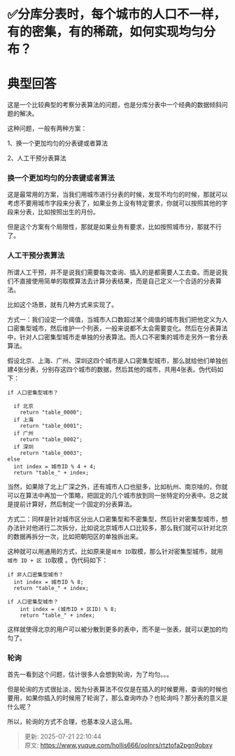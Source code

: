 # ✅分库分表时，每个城市的人口不一样，有的密集，有的稀疏，如何实现均匀分布？

# 典型回答


这是一个比较典型的考察分表算法的问题，也是分库分表中一个经典的数据倾斜问题的解决。



这种问题，一般有两种方案：



1、换一个更加均匀的分表键或者算法

2、人工干预分表算法



### 换一个更加均匀的分表键或者算法


这是最常用的方案，当我们用城市进行分表的时候，发现不均匀的时候，那就可以考虑不要用城市字段来分表了，如果业务上没有特定要求，你就可以按照其他的字段来分表，比如按照出生的月份。





但是这个方案有个局限性，那就是如果业务有要求，比如按照城市分，那就不行了。



### 人工干预分表算法


所谓人工干预，并不是说我们需要每次查询、插入的是都需要人工去查。而是说我们不直接使用简单的取模算法去计算分表结果，而是自己定义一个合适的分表算法。



比如这个场景，就有几种方式来实现了。



方式一：我们设定一个阈值，当城市人口数超过某个阈值的城市我们把他定义为人口密集型城市，然后维护一个列表，一般来说都不太会需要变化。然后在分表算法中，针对人口密集型城市走单独的分表算法。而人口不密集的城市走另外一套分表算法。



假设北京、上海、广州、深圳这四个城市是人口密集型城市，那么就给他们单独创建4张分表，分别存这四个城市的数据，然后其他的城市，共用4张表。伪代码如下：



```plain
if 人口密集型城市？

  if 北京
    return "table_0000";
  if 上海
    return "table_0001";
  if 广州
    return "table_0002";
  if 深圳
    return "table_0003";
else 
  int index = 城市ID % 4 + 4;
  return "table_" + index;
```



当然，如果除了北上广深之外，还有城市人口也挺多，比如杭州、南京啥的，你就可以在算法中再加一个策略，把固定的几个城市放到同一张特定的分表中。总之就是提前计算好，然后制定一个固定的分表算法。



方式二：同样是针对城市区分出人口密集型和不密集型，然后针对密集型城市，想办法针对他进行二次拆分，比如说北京城市人口比较多，那么我们就可以针对北京的数据再拆分一次，比如把朝阳区的单独拆出来。



这种就可以用通用的方式，比如原来是`城市 ID`取模，那么针对密集型城市，就用`城市 ID + 区 ID`取模 。伪代码如下：



```plain
if 非人口密集型城市？
  int index = 城市ID % 8;
  return "table_" + index;

if 人口密集型城市？
    int index = (城市ID + 区ID) % 8;
    return "table_" + index;
```



这样就使得北京的用户可以被分散到更多的表中，而不是一张表，就可以更加的均匀了。





### 轮询


首先一看到这个问题，估计很多人会想到轮询，为了均匀。。。



但是轮询的方式很扯淡，因为分表算法不仅仅是在插入的时候要用，查询的时候也要用，如果你插入的时候用了轮询了，那么查询咋办？也轮询吗？那分表的意义是什么呢？



所以，轮询的方式不合理，也基本没人这么用。



> 更新: 2025-07-21 22:10:44  
> 原文: <https://www.yuque.com/hollis666/oolnrs/rtztofa2pgn9obxy>